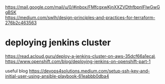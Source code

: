 https://mail.google.com/mail/u/0/#inbox/FMfcgxwKjnXXZVDthfbpnlFlwGwGgBSK \
https://medium.com/swlh/design-principles-and-practices-for-terraform-276b2c463563

# deploying jenkins cluster
https://read.acloud.guru/deploy-a-jenkins-cluster-on-aws-35dcf66a1eca\
https://www.openshift.com/blog/deploying-jenkins-on-openshift-part-1


useful blog
https://devops4solutions.medium.com/setup-ssh-key-and-initial-user-using-ansible-playbook-61eabbb0dba4
